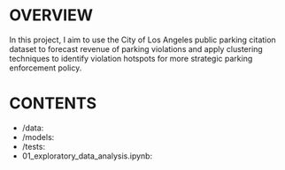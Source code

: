 OVERVIEW
========

In this project, I aim to use the City of Los Angeles public parking citation dataset to forecast revenue of parking violations and apply clustering techniques to identify violation hotspots for more strategic parking enforcement policy.


CONTENTS
========

- /data:
- /models:
- /tests:
- 01_exploratory_data_analysis.ipynb: 
